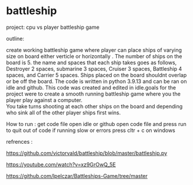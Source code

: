 # battleship
project: 
cpu vs player battleship game 


outline: 

create working battleship game where player can place ships of varying size on  board either verticle or horizontally . 
The number of ships on the board is 5. the name and spaces that each ship takes goes as follows, Destroyer 2 spaces, submarine 3 spaces, Cruiser 3 spaces, Battleship 4 spaces, and Carrier 5 spaces.
Ships placed on the board shouldnt overlap or be off the board. The code is written in python 3.9.13 and  can be ran on idle and github.
This code was created and edited in idle.goals for the project were to create a smooth running battleship game where you the player play against a computer. \
You take turns shooting at each other ships on the board and depending who sink all of the other player ships first wins. 

How to run :
get code file 
open idle or github 
open code file and press run 
to quit out of code if running slow or errors press cltr + c on windows 


refrences :

https://github.com/victorvald/battleship/blob/master/battleship.py

https://youtube.com/watch?v=xz9GrOwQ_5E

 https://github.com/lpelczar/Battleships-Game/tree/master
